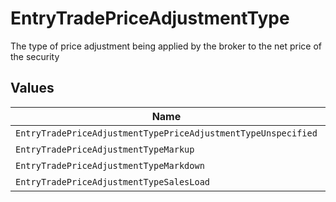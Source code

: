 # EntryTradePriceAdjustmentType

The type of price adjustment being applied by the broker to the net price of the security


## Values

| Name                                                          | Value                                                         |
| ------------------------------------------------------------- | ------------------------------------------------------------- |
| `EntryTradePriceAdjustmentTypePriceAdjustmentTypeUnspecified` | PRICE_ADJUSTMENT_TYPE_UNSPECIFIED                             |
| `EntryTradePriceAdjustmentTypeMarkup`                         | MARKUP                                                        |
| `EntryTradePriceAdjustmentTypeMarkdown`                       | MARKDOWN                                                      |
| `EntryTradePriceAdjustmentTypeSalesLoad`                      | SALES_LOAD                                                    |